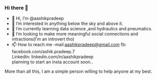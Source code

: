 ### Hi there 👋
- 👋 Hi, I’m @aashikpradeep
- 👀 I’m interested in anything below the sky and above it.
- 🌱 I’m currently learning data science ,and hydraulics and pneumatics.
- 💞️ I’m looking to make more meaningful social connections and intractions(I'm an introvert tho)
- 📫 How to reach me -mail:aashikpradeep@gmail.com
                         fb: facebook.com/ashik.pradeep.7  
                   LinkedIn: linkedin.com/in/aashikpradeep    
                   planning to start an insta account soon..

More than all this, I am a simple person willing to help anyone at my best.
